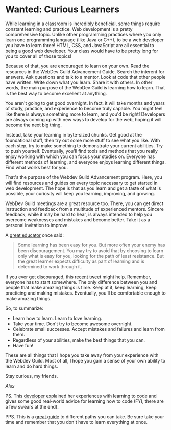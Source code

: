 # Wanted: Curious Learners

While learning in a classroom is incredibly beneficial, some things require constant learning and practice. Web development is a pretty comprehensive topic. Unlike other programming practices where you only learn one programming language (like Java or C++), to be a web developer you have to learn three! HTML, CSS, and JavaScript are all essential to being a good web developer. Your class would have to be pretty long for you to cover all of those topics!

Because of that, you are encouraged to learn on your own. Read the resources in the WebDev Guild Advancement Guide. Search the interent for answers. Ask questions and talk to a mentor. Look at code that other people have written. Write down what you learn. Share it with others. In other words, the main purpose of the WebDev Guild is learning how to learn. That is the best way to become excellent at anything.

You aren't going to get good overnight. In fact, it will take months and years of study, practice, and experience to become truly capable. You might feel like there is always something more to learn, and you'd be right! Developers are always coming up with new ways to develop for the web, hoping it will become the next big thing.

Instead, take your learning in byte-sized chunks. Get good at the foundational stuff, then try out some more stuff to see what you like. With each step, try to make something to demonstrate your current abilities. Try to push yourself. Eventually, you'll find tools and methods that you really enjoy working with which you can focus your studies on.  Everyone has different methods of learning, and everyone enjoys learning different things.  Find what works best for you.

That's the purpose of the Webdev Guild Advancement program. Here, you will find resources and guides on every topic necessary to get started in web development. The hope is that as you learn and get a taste of what is possible, your curiosity will keep you learning, improving, and growing.

WebDev Guild meetings are a great resource too. There, you can get direct instruction and feedback from a multitude of experienced mentors. Sincere feedback, while it may be hard to hear, is always intended to help you overcome weaknesses and mistakes and become better. Take it as a personal invitation to improve.

A [great educator](https://speeches.byu.edu/talks/henry-b-eyring_child-god/) once said:

> Some learning has been easy for you. But more often your enemy has been discouragement. You may try to avoid that by choosing to learn only what is easy for you, looking for the path of least resistance. But the great learner expects difficulty as part of learning and is determined to work through it.

If you ever get discouraged, this [recent tweet](https://twitter.com/tylermcginnis33/status/854080450637254660) might help. Remember, everyone has to start somewhere. The only difference between you and people that make amazing things is time. Keep at it, keep learning, keep practicing and making mistakes. Eventually, you'll be comfortable enough to make amazing things.

So, to summarize:

- Learn how to learn. Learn to love learning.
- Take your time. Don't try to become awesome overnight.
- Celebrate small successes. Accept mistakes and failures and learn from them.
- Regardless of your abilities, make the best things that you can.
- Have fun!

These are all things that I hope you take away from your experience with the Webdev Guild. Most of all, I hope you gain a sense of your own ability to learn and do hard things. 

Stay curious, my friends.

*Alex* 

PS. This [developer](https://www.youtube.com/watch?v=OxfJ7xw5hQE) explained her experiences with learning to code and gives some good real-world advice for learning how to code (FYI, there are a few swears at the end).

PPS. This is a [great guide](https://github.com/kamranahmedse/developer-roadmap) to different paths you can take. Be sure take your time and remember that you don't have to learn everything at once.
